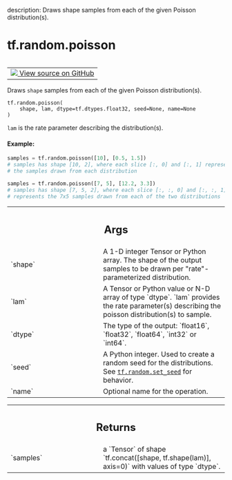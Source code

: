 description: Draws shape samples from each of the given Poisson distribution(s).

<div itemscope itemtype="http://developers.google.com/ReferenceObject">
<meta itemprop="name" content="tf.random.poisson" />
<meta itemprop="path" content="Stable" />
</div>

# tf.random.poisson

<!-- Insert buttons and diff -->

<table class="tfo-notebook-buttons tfo-api nocontent" align="left">
<td>
  <a target="_blank" href="https://github.com/tensorflow/tensorflow/blob/r2.4/tensorflow/python/ops/random_ops.py#L664-L707">
    <img src="https://www.tensorflow.org/images/GitHub-Mark-32px.png" />
    View source on GitHub
  </a>
</td>
</table>



Draws `shape` samples from each of the given Poisson distribution(s).

<pre class="devsite-click-to-copy prettyprint lang-py tfo-signature-link">
<code>tf.random.poisson(
    shape, lam, dtype=tf.dtypes.float32, seed=None, name=None
)
</code></pre>



<!-- Placeholder for "Used in" -->

`lam` is the rate parameter describing the distribution(s).

#### Example:



```python
samples = tf.random.poisson([10], [0.5, 1.5])
# samples has shape [10, 2], where each slice [:, 0] and [:, 1] represents
# the samples drawn from each distribution

samples = tf.random.poisson([7, 5], [12.2, 3.3])
# samples has shape [7, 5, 2], where each slice [:, :, 0] and [:, :, 1]
# represents the 7x5 samples drawn from each of the two distributions
```

<!-- Tabular view -->
 <table class="responsive fixed orange">
<colgroup><col width="214px"><col></colgroup>
<tr><th colspan="2"><h2 class="add-link">Args</h2></th></tr>

<tr>
<td>
`shape`
</td>
<td>
A 1-D integer Tensor or Python array. The shape of the output samples
to be drawn per "rate"-parameterized distribution.
</td>
</tr><tr>
<td>
`lam`
</td>
<td>
A Tensor or Python value or N-D array of type `dtype`.
`lam` provides the rate parameter(s) describing the poisson
distribution(s) to sample.
</td>
</tr><tr>
<td>
`dtype`
</td>
<td>
The type of the output: `float16`, `float32`, `float64`, `int32` or
`int64`.
</td>
</tr><tr>
<td>
`seed`
</td>
<td>
A Python integer. Used to create a random seed for the distributions.
See
<a href="../../tf/random/set_seed.md"><code>tf.random.set_seed</code></a>
for behavior.
</td>
</tr><tr>
<td>
`name`
</td>
<td>
Optional name for the operation.
</td>
</tr>
</table>



<!-- Tabular view -->
 <table class="responsive fixed orange">
<colgroup><col width="214px"><col></colgroup>
<tr><th colspan="2"><h2 class="add-link">Returns</h2></th></tr>

<tr>
<td>
`samples`
</td>
<td>
a `Tensor` of shape `tf.concat([shape, tf.shape(lam)], axis=0)`
with values of type `dtype`.
</td>
</tr>
</table>


